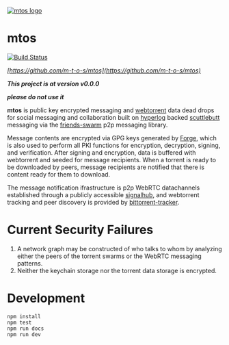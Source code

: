 [![mtos logo](https://cdn.rawgit.com/m-t-o-s/artwork/master/logo.png)](https://github.com/m-t-o-s/mtos)

# mtos

[![Build Status](https://travis-ci.org/m-t-o-s/mtos.svg?branch=master)](https://travis-ci.org/m-t-o-s/mtos)

*[https://github.com/m-t-o-s/mtos](https://github.com/m-t-o-s/mtos)*

***This project is at version v0.0.0***

***please do not use it***

**mtos** is public key encrypted messaging and [webtorrent](https://webtorrent.io) data dead drops for social messaging and collaboration built on [hyperlog](https://github.com/mafintosh/hyperlog) backed [scuttlebutt](https://github.com/ssbc/secure-scuttlebutt) messaging via the [friends-swarm](https://github.com/moose-team/friends-swarm) p2p messaging library.

Message contents are encrypted via GPG keys generated by [Forge](https://github.com/digitalbazaar/forge), which is also used to perform all PKI functions for encryption, decryption, signing, and verification.  After signing and encryption, data is buffered with webtorrent and seeded for message recipients.  When a torrent is ready to be downloaded by peers, message recipients are notified that there is content ready for them to download.

The message notification ifrastructure is p2p WebRTC datachannels established through a publicly accessible [signalhub](https://github.com/mafintosh/signalhub), and webtorrent tracking and peer discovery is provided by [bittorrent-tracker](https://github.com/feross/bittorrent-tracker).

# Current Security Failures

1. A network graph may be constructed of who talks to whom by analyzing either the peers of the torrent swarms or the WebRTC messaging patterns.
1. Neither the keychain storage nor the torrent data storage is encrypted.

# Development

    npm install
    npm test
    npm run docs
    npm run dev

